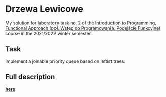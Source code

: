 # Drzewa Lewicowe

My solution for laboratory task no. 2 of the [Introduction to Programming, Functional Approach (pol. Wstęp do Programowania, Podejście Funkcyjne)](https://usosweb.mimuw.edu.pl/kontroler.php?_action=katalog2/przedmioty/pokazPrzedmiot&prz_kod=1000-211bWPF) course in the 2021/2022 winter semester.

## Task

Implement a joinable priority queue based on leftist trees.

## Full description

[**here**](https://github.com/patjed41/WPF-2-DrzewaLewicowe/blob/master/full_description.md)
